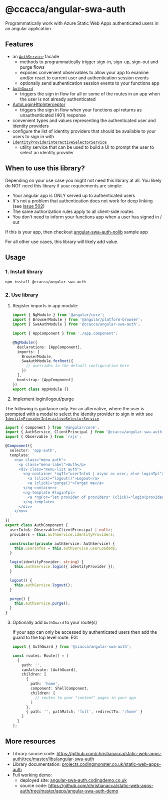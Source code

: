 # @ccacca/angular-swa-auth

Programmatically work with Azure Static Web Apps authenticated users in an angular application

## Features

- an [`AuthService`](https://projects.codingmonster.co.uk/static-web-apps-auth/injectables/AuthService.html) facade
  - methods to programmatically trigger sign-in, sign-up, sign-out and purge flows
  - exposes convenient observables to allow your app to examine and/or react to current user and authentication session events
  - optionally send authentication session events to your functions app
- [`AuthGuard`](https://projects.codingmonster.co.uk/static-web-apps-auth/guards/AuthGuard.html)
  - triggers the sign in flow for all or some of the routes in an app when the user is not already authenticated
- [AutoLoginHttpInterceptor](https://projects.codingmonster.co.uk/static-web-apps-auth/interceptors/AutoLoginHttpInterceptor.html)
  - triggers the sign in flow when your functions api returns as unauthenticated (401) response
- convenient types and values representing the authenticated user and identity providers
- configure the list of identity providers that should be available to your users to sign in with
- [`IdentityProviderInteractiveSelectorService`](https://projects.codingmonster.co.uk/static-web-apps-auth/injectables/IdentityProviderInteractiveSelectorService.html)
  - utility service that can be used to build a UI to prompt the user to select an identity provider
  
## When to use this library?

Depending on your use case you might not need this library at all. You likely do NOT need this library if your requirements are simple:
* Your angular app is ONLY served up to authenticated users
* It's not a problem that authentication does not work for deep linking (see [issue 502](https://github.com/Azure/static-web-apps/issues/502))
* The same authorization rules apply to all client-side routes
* You don't need to inform your functions app when a user has signed in / out

If this is your app, then checkout [angular-swa-auth-nolib](https://angular-swa-auth-nolib.codingdemo.co.uk) sample app

For all other use cases, this library will likely add value.

## Usage

### 1. Install library

   ```bash
   npm install @ccacca/angular-swa-auth
   ```

### 2. Use library

1. Register imports in app module:

   ```ts
   import { NgModule } from '@angular/core';
   import { BrowserModule } from '@angular/platform-browser';
   import { SwaAuthModule } from '@ccacca/angular-swa-auth';
   
   import { AppComponent } from './app.component';
   
   @NgModule({
     declarations: [AppComponent],
     imports: [
       BrowserModule,
       SwaAuthModule.forRoot({
         // overrides to the default configuration here
       })
     ],
     bootstrap: [AppComponent]
   })
   export class AppModule {}
   ```

2. Implement login/logout/purge

  The following is guidance only. For an alternative, where the user is prompted with a modal
  to select the identity provider to sign in with see [`IdentityProviderInteractiveSelectorService`](https://projects.codingmonster.co.uk/static-web-apps-auth/injectables/IdentityProviderInteractiveSelectorService.html)

   ```ts
   import { Component } from '@angular/core';
   import { AuthService, ClientPrincipal } from '@ccacca/angular-swa-auth';
   import { Observable } from 'rxjs';
   
   @Component({
     selector: 'app-auth',
     template: `
       <nav class="menu auth">
         <p class="menu-label">Auth</p>
         <div class="menu-list auth">
           <ng-container *ngIf="userInfo$ | async as user; else loginTpl">
             <a (click)="logout()">Logout</a>
             <a (click)="purge()">Forget me</a>
           </ng-container>
           <ng-template #loginTpl>
             <a *ngFor="let provider of providers" (click)="login(provider.id)">{{ provider.name }}</a>
           </ng-template>
         </div>
       </nav>
     `
   })
   export class AuthComponent {
     userInfo$: Observable<ClientPrincipal | null>;
     providers = this.authService.identityProviders;

     constructor(private authService: AuthService) {
       this.userInfo$ = this.authService.userLoaded$;
     }

     login(identityProvider: string) {
       this.authService.login({ identityProvider });
     }

     logout() {
       this.authService.logout();
     }

     purge() {
       this.authService.purge();
     }
   }
   ```

3. Optionally add `AuthGuard` to your route(s)

   If your app can only be accessed by authenticated users then add the guard to the top level route. EG:

   ```ts
   import { AuthGuard } from '@ccacca/angular-swa-auth';
   
   const routes: Route[] = [
     {
       path: '',
       canActivate: [AuthGuard],
       children: [
         {
           path: 'home',
           component: ShellComponent,
           children: [
             // routes to your "content" pages in your app
           ]
         },
         { path: '', pathMatch: 'full', redirectTo: '/home' }
       ]
     }
   ];
   ```

## More resources

- Library source code: <https://github.com/christianacca/static-web-apps-auth/tree/master/libs/angular-swa-auth>
- Library documentation: [projects.codingmonster.co.uk/static-web-apps-auth](https://projects.codingmonster.co.uk/static-web-apps-auth)
- Full working demo:  
  - deployed site: [angular-swa-auth.codingdemo.co.uk](https://angular-swa-auth.codingdemo.co.uk)
  - source code: <https://github.com/christianacca/static-web-apps-auth/tree/master/apps/angular-swa-auth-demo>
  
